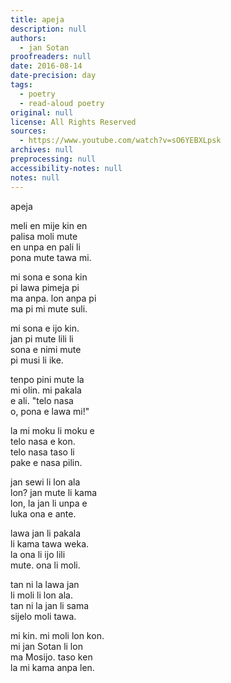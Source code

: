 ```yaml
---
title: apeja
description: null
authors:
  - jan Sotan
proofreaders: null
date: 2016-08-14
date-precision: day
tags:
  - poetry
  - read-aloud poetry
original: null
license: All Rights Reserved
sources:
  - https://www.youtube.com/watch?v=sO6YEBXLpsk
archives: null
preprocessing: null
accessibility-notes: null
notes: null
---
```


apeja

meli en mije kin en   \
palisa moli mute  \
en unpa en pali li  \
pona mute tawa mi.

mi sona e sona kin  \
pi lawa pimeja pi  \
ma anpa. lon anpa pi  \
ma pi mi mute suli.

mi sona e ijo kin.  \
jan pi mute lili li  \
sona e nimi mute  \
pi musi li ike.

tenpo pini mute la  \
mi olin. mi pakala  \
e ali. "telo nasa  \
o, pona e lawa mi!"

la mi moku li moku e  \
telo nasa e kon.  \
telo nasa taso li  \
pake e nasa pilin.

jan sewi li lon ala  \
lon? jan mute li kama  \
lon, la jan li unpa e  \
luka ona e ante.

lawa jan li pakala  \
li kama tawa weka.  \
la ona li ijo lili  \
mute. ona li moli.

tan ni la lawa jan  \
li moli li lon ala.  \
tan ni la jan li sama  \
sijelo moli tawa.

mi kin. mi moli lon kon.  \
mi jan Sotan li lon  \
ma Mosijo. taso ken  \
la mi kama anpa len.